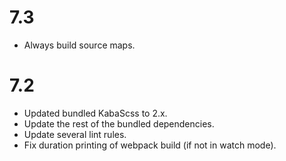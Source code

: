 7.3
===

*   Always build source maps.


7.2
===

*   Updated bundled KabaScss to 2.x.
*   Update the rest of the bundled dependencies.
*   Update several lint rules.
*   Fix duration printing of webpack build (if not in watch mode).
